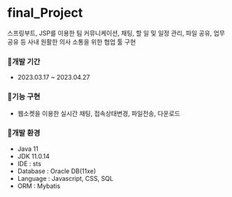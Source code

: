 # final_Project
스프링부트, JSP를 이용한 팀 커뮤니케이션, 채팅, 할 일 및 일정 관리, 파일 공유, 업무 공유 등 사내 원활한 의사 소통을 위한 협업 툴 구현

### 📁개발 기간
* 2023.03.17 ~ 2023.04.27

### 📁기능 구현
* 웹소켓을 이용한 실시간 채팅, 접속상태변경, 파일전송, 다운로드

### 📁개발 환경
* Java 11
* JDK 11.0.14
* IDE : sts
* Database : Oracle DB(11xe)
* Language : Javascript, CSS, SQL
* ORM : Mybatis
